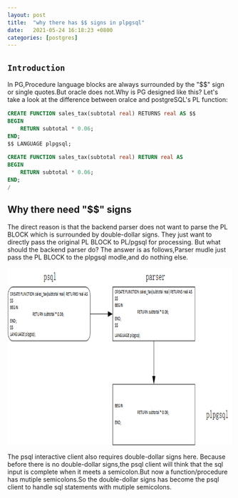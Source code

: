 ```yaml
---
layout: post
title:  "why there has $$ signs in plpgsql"
date:   2021-05-24 16:18:23 +0800
categories: [postgres]
---
```



## `Introduction`

In PG,Procedure language blocks are always surrounded by the  "$$" sign or single quotes.But oracle does not.Why is PG designed like this? Let's take a look at the difference between oralce and postgreSQL's PL function:

```sql
CREATE FUNCTION sales_tax(subtotal real) RETURNS real AS $$
BEGIN
	RETURN subtotal * 0.06;
END;
$$ LANGUAGE plpgsql;
```

```sql
CREATE FUNCTION sales_tax(subtotal real) RETURN real AS
BEGIN
	RETURN subtotal * 0.06;
END;
/
```

## Why there need "$$" signs

The direct reason is that the backend parser does not want to parse the PL BLOCK which is surrounded by double-dollar signs. They just want to directly pass the original PL BLOCK to PL/pgsql for processing. But what should the backend parser do? The answer is as follows,Parser mudle just pass the PL BLOCK to the plpgsql modle,and do nothing else.

<p>
    <img src="dollar.png" width="900" height="400" />
</p>



The psql interactive client also requires double-dollar signs here. Because before there is no double-dollar signs,the psql client will think that the sql input is complete when it meets a semicolon.But now a function/procedure has mutiple semicolons.So the double-dollar signs has become the psql client to handle sql statements with mutiple semicolons.


